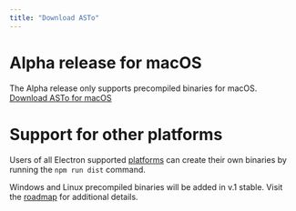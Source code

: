 ```yaml
---
title: "Download ASTo"
---
```


# Alpha release for macOS

The Alpha release only supports precompiled binaries for macOS. <a href="https://github.com/Or3stis/apparatus/releases/download/v0.1-alpha/apparatus-0.1.0.dmg" class="btn download">Download ASTo for macOS</a>

# Support for other platforms

Users of all Electron supported [platforms](https://electronjs.org/docs/tutorial/supported-platforms) can create their  own binaries by running the `npm run dist` command.

Windows and Linux precompiled binaries will be added in v.1 stable. Visit the [roadmap](https://or3stis.github.io/apparatus/roadmap) for additional details.
